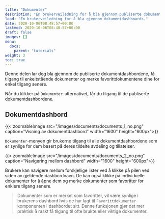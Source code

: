 ```yaml
---
title: "Dokumenter"
description: "En brukerveiledning for å bla gjennom publiserte dokumentdashboards"
lead: "En brukerveiledning for å bla gjennom dokumentdashboards."
date: 2020-10-06T08:48:57+00:00
lastmod: 2020-10-06T08:48:57+00:00
draft: false
images: []
menu:
  docs:
    parent: "tutorials"
weight: 3
toc: true
---
```

Denne delen lar deg bla gjennom de publiserte dokumentdashbordene, få tilgang til enkeltstående dokumenter og merke favorittdokumentene dine for enkel tilgang senere.

Når du klikker på `Dokumenter`-alternativet, får du tilgang til de publiserte dokumentdashbordene.

## Dokumentdashbord

{{< zoomableImage src="/images/documents/documents_1_no.png" caption="Visning av dokumentdashbord" width="1600" height="600px">}}

`Dokumenter`-menyen gir brukerne tilgang til alle dokumentdashbordene som er synlige for dem basert på deres tildelte avdeling og tillatelser.

{{< zoomableImage src="/images/documents/documents_2_no.png" caption="Navigering mellom dashbord" width="1600" height="600px">}}

Brukere kan navigere mellom forskjellige lister ved å klikke på pilen ved siden av gjeldende dashbordnavn. De kan også klikke på individuelle dokumenter for å åpne dem og merke dokumenter som favoritter for enklere tilgang senere.

> Dokumenter som er merket som favoritter, vil være synlige i brukerens dashbord hvis de har lagt til `Favorittdokumenter`-komponenten i dashbordet sitt. Denne funksjonen gjør det mer praktisk å raskt få tilgang til ofte brukte eller viktige dokumenter.